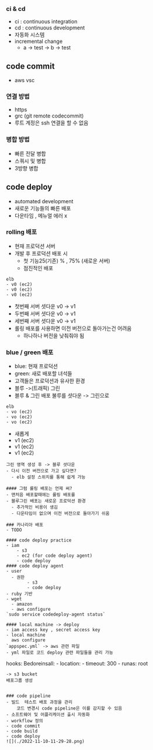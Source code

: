 ### ci & cd
- ci : continuous integration
- cd : continuous development
- 자동화 시스템
- incremental change 
  - a -> test -> b -> test

## code commit
- aws vsc
### 연결 방법
- https
- grc (git remote codecommit)
- 루트 계정은 ssh 연결을 할 수 없음
### 병합 방법
- 빠른 전달 병합
- 스쿼시 및 병합
- 3방향 병합


## code deploy 
- automated development 
- 새로운 기능들의 빠른 배포
- 다운타임 , 메뉴얼 에러 x
### rolling 배포
- 현재 프로덕션 서버
- 개발 후 프로덕션 배포 시
  - 첫 기능25(기존) % , 75% (새로운 서버)
  - 점진적인 배포
```
elb
- v0 (ec2)
- v0 (ec2)
- v0 (ec2)
```
- 첫번째 서버 셧다운 v0 -> v1
- 두번째 서버 셧다운 v0 -> v1
- 세번째 서버 셧다운 v0 -> v1
- 롤링 배포를 사용하면 이전 버전으로 돌아가는건 어려움
  - 하나하나 버전을 낮춰줘야 됨


### blue / green 배포
- blue: 현재 프로덕션
- green: 새로 배포할 녀석들
- 고객들은 프로덕션과 유사한 환경
- 블루 ->(트래픽) 그린 
- 블루 & 그린 배포 
불루를 셧다운 -> 그린으로
```
elb
- vo (ec2)
- vo (ec2)
- vo (ec2)
```
- 새롭게
- v1 (ec2)
- v1 (ec2)
- v1 (ec2)
```
그린 영역 생성 후 -> 블루 셧다운
- 다시 이전 버전으로 가고 싶다면?
  - elb 설정 스위치를 통해 쉽게 가능

#### 그럼 롤링 배포는 언제 써?
- 맨처음 배포할때에는 롤링 배포를
- 블루그린 배포는 새로운 프로덕션 환경
  - 추가적인 비용이 생김
  - 다운타임이 없으며 이전 버전으로 돌아가기 쉬움

### 카나리아 배포
- TODO

#### code deploy practice
- iam
    - s3
    - ec2 (for code deploy agent)
    - code deploy
#### code deploy agent
- user
  - 권한
        - s3 
        - code deploy    
- ruby 기반 
- wget 
  - amazon 
  - aws configure 
`sudo service codedeploy-agent status`

#### local machine -> deploy
- iam access key , secret access key
- local machine
  aws configure
`appspec.yml` -> aws 관련 파일
- yml 파일로 코드 deploy 관련 파일들을 관리 가능
```
hooks:
  Bedoreinsall:
    - location:
    - timeout: 300
    - runas: root
```
-> s3 bucket
배포그룹 생성


### code pipeline
- 빌드  테스트 배포 과정을 관리
    코드 변경시 code pipeline은 이를 감지할 수 있음
- 소프트웨어 및 어플리케이션 출시 자동화
- workflow 정의
- code commit
- code build
- code deploy
![](./2022-11-10-11-29-28.png)